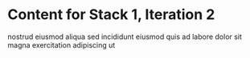 # Content for Stack 1, Iteration 2
nostrud eiusmod aliqua sed incididunt eiusmod quis ad labore dolor sit magna exercitation adipiscing ut 
